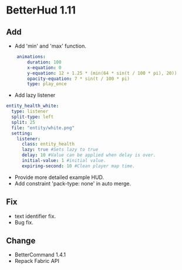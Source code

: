 # BetterHud 1.11

## Add
- Add 'min' and 'max' function.
```yaml
    animations:
        duration: 100
        x-equation: 0
        y-equation: 12 + 1.25 * (min(64 * sin(t / 100 * pi), 20))
        opacity-equation: 7 * sin(t / 100 * pi)
        type: play_once
```
- Add lazy listener
```yaml
entity_health_white:
  type: listener
  split-type: left
  split: 25
  file: "entity/white.png"
  setting:
    listener:
      class: entity_health
      lazy: true #Sets lazy to true
      delay: 10 #Value can be applied when delay is over.
      initial-value: 1 #initial value.
      expiring-second: 10 #Clean player map time.
```
- Provide more detailed example HUD.
- Add constraint 'pack-type: none' in auto merge.

## Fix
- text identifier fix.
- Bug fix.

## Change
- BetterCommand 1.4.1
- Repack Fabric API